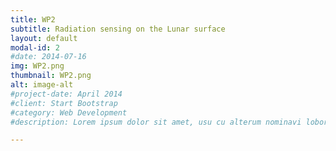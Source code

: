 ```yaml
---
title: WP2
subtitle: Radiation sensing on the Lunar surface
layout: default
modal-id: 2
#date: 2014-07-16
img: WP2.png
thumbnail: WP2.png
alt: image-alt
#project-date: April 2014
#client: Start Bootstrap
#category: Web Development
#description: Lorem ipsum dolor sit amet, usu cu alterum nominavi lobortis. At duo novum diceret. Tantas apeirian vix et, usu sanctus postulant inciderint ut, populo diceret necessitatibus in vim. Cu eum dicam feugiat noluisse.

---
```

